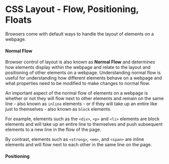 # CSS Layout - Flow, Positioning, Floats

Browsers come with default ways to handle the layout of elements on a webpage.

#### Normal Flow

Browser control of layout is also known as **Normal Flow** and determines how elements display within the webpage and relate to the layout and positioning of other elements on a webpage. Understanding normal flow is useful for understanding how different elements behave on a webpage and what properties need to be modified to make changes to normal flow.

An important aspect of the normal flow of elements on a webpage is whether or not they will flow next to other elements and remain on the same line - also known as `inline` elements - or if they will take up an entire like just to themselves - also known as `block` elements.

For example, elements such as the `<div>`, `<p>` and `<li>` elements are block elements and will take up an entire line to themselves and push subsequent elements to a new line in the flow of the page.

By contrast, elements such as `<strong>`, `<em>`, and `<span>` are inline elements and will flow next to each other in the same line on the page.

#### Positioning
